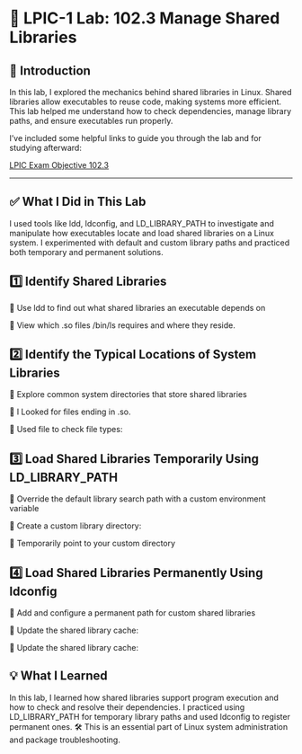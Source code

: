 # 🔧 LPIC-1 Lab: 102.3 Manage Shared Libraries

## 📝 Introduction
In this lab, I explored the mechanics behind shared libraries in Linux. Shared libraries allow executables to reuse code, making systems more efficient. This lab helped me understand how to check dependencies, manage library paths, and ensure executables run properly.

I’ve included some helpful links to guide you through the lab and for studying afterward:

[LPIC Exam Objective 102.3](https://www.lpi.org/our-certifications/exam-101-102-objectives/#102.3_Manage_shared_libraries)


---

## ✅ What I Did in This Lab
I used tools like ldd, ldconfig, and LD_LIBRARY_PATH to investigate and manipulate how executables locate and load shared libraries on a Linux system. I experimented with default and custom library paths and practiced both temporary and permanent solutions.

## 1️⃣ Identify Shared Libraries
🔹 Use ldd to find out what shared libraries an executable depends on

🔹 View which .so files /bin/ls requires and where they reside.

## 2️⃣ Identify the Typical Locations of System Libraries

🔹 Explore common system directories that store shared libraries

🔹 I Looked for files ending in .so.

🔹 Used file to check file types:

## 3️⃣ Load Shared Libraries Temporarily Using LD_LIBRARY_PATH
🔹 Override the default library search path with a custom environment variable

🔹 Create a custom library directory:

🔹 Temporarily point to your custom directory

## 4️⃣ Load Shared Libraries Permanently Using ldconfig

🔹 Add and configure a permanent path for custom shared libraries

🔹 Update the shared library cache:

🔹 Update the shared library cache:

## 💡 What I Learned
In this lab, I learned how shared libraries support program execution and how to check and resolve their dependencies. I practiced using LD_LIBRARY_PATH for temporary library paths and used ldconfig to register permanent ones. 🛠️ This is an essential part of Linux system administration and package troubleshooting.

